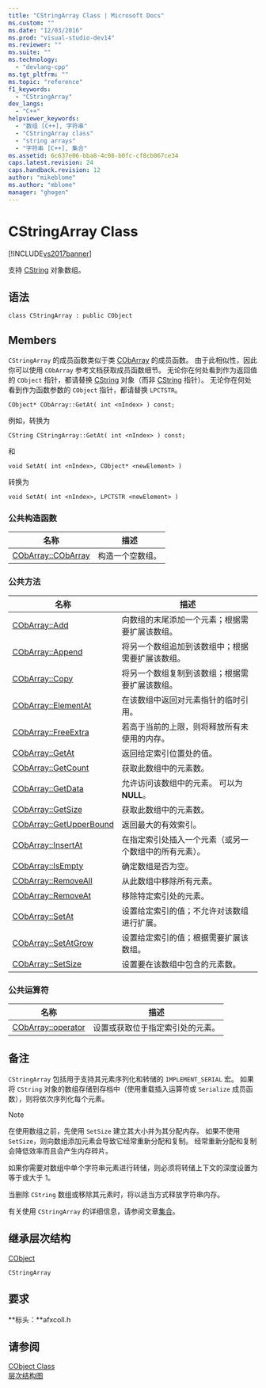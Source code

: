 ```yaml
---
title: "CStringArray Class | Microsoft Docs"
ms.custom: ""
ms.date: "12/03/2016"
ms.prod: "visual-studio-dev14"
ms.reviewer: ""
ms.suite: ""
ms.technology: 
  - "devlang-cpp"
ms.tgt_pltfrm: ""
ms.topic: "reference"
f1_keywords: 
  - "CStringArray"
dev_langs: 
  - "C++"
helpviewer_keywords: 
  - "数组 [C++], 字符串"
  - "CStringArray class"
  - "string arrays"
  - "字符串 [C++], 集合"
ms.assetid: 6c637e06-bba8-4c08-b0fc-cf8cb067ce34
caps.latest.revision: 24
caps.handback.revision: 12
author: "mikeblome"
ms.author: "mblome"
manager: "ghogen"
---
```

# CStringArray Class
[!INCLUDE[vs2017banner](../../assembler/inline/includes/vs2017banner.md)]

支持 [CString](../../atl-mfc-shared/using-cstring.md) 对象数组。  
  
## 语法  
  
```  
class CStringArray : public CObject  
```  
  
## Members  
 `CStringArray` 的成员函数类似于类 [CObArray](../../mfc/reference/cobarray-class.md) 的成员函数。  由于此相似性，因此你可以使用 `CObArray` 参考文档获取成员函数细节。  无论你在何处看到作为返回值的 `CObject` 指针，都请替换 [CString](../../atl-mfc-shared/using-cstring.md) 对象（而非 [CString](../../atl-mfc-shared/using-cstring.md) 指针）。  无论你在何处看到作为函数参数的 `CObject` 指针，都请替换 `LPCTSTR`。  
  
 `CObject* CObArray::GetAt( int <nIndex> ) const;`  
  
 例如，转换为  
  
 `CString CStringArray::GetAt( int <nIndex> ) const;`  
  
 和  
  
 `void SetAt( int <nIndex>, CObject* <newElement> )`  
  
 转换为  
  
 `void SetAt( int <nIndex>, LPCTSTR <newElement> )`  
  
### 公共构造函数  
  
|名称|描述|  
|--------|--------|  
|[CObArray::CObArray](../Topic/CObArray::CObArray.md)|构造一个空数组。|  
  
### 公共方法  
  
|名称|描述|  
|--------|--------|  
|[CObArray::Add](../Topic/CObArray::Add.md)|向数组的末尾添加一个元素；根据需要扩展该数组。|  
|[CObArray::Append](../Topic/CObArray::Append.md)|将另一个数组追加到该数组中；根据需要扩展该数组。|  
|[CObArray::Copy](../Topic/CObArray::Copy.md)|将另一个数组复制到该数组；根据需要扩展该数组。|  
|[CObArray::ElementAt](../Topic/CObArray::ElementAt.md)|在该数组中返回对元素指针的临时引用。|  
|[CObArray::FreeExtra](../Topic/CObArray::FreeExtra.md)|若高于当前的上限，则将释放所有未使用的内存。|  
|[CObArray::GetAt](../Topic/CObArray::GetAt.md)|返回给定索引位置处的值。|  
|[CObArray::GetCount](../Topic/CObArray::GetCount.md)|获取此数组中的元素数。|  
|[CObArray::GetData](../Topic/CObArray::GetData.md)|允许访问该数组中的元素。  可以为 **NULL**。|  
|[CObArray::GetSize](../Topic/CObArray::GetSize.md)|获取此数组中的元素数。|  
|[CObArray::GetUpperBound](../Topic/CObArray::GetUpperBound.md)|返回最大的有效索引。|  
|[CObArray::InsertAt](../Topic/CObArray::InsertAt.md)|在指定索引处插入一个元素（或另一个数组中的所有元素）。|  
|[CObArray::IsEmpty](../Topic/CObArray::IsEmpty.md)|确定数组是否为空。|  
|[CObArray::RemoveAll](../Topic/CObArray::RemoveAll.md)|从此数组中移除所有元素。|  
|[CObArray::RemoveAt](../Topic/CObArray::RemoveAt.md)|移除特定索引处的元素。|  
|[CObArray::SetAt](../Topic/CObArray::SetAt.md)|设置给定索引的值；不允许对该数组进行扩展。|  
|[CObArray::SetAtGrow](../Topic/CObArray::SetAtGrow.md)|设置给定索引的值；根据需要扩展该数组。|  
|[CObArray::SetSize](../Topic/CObArray::SetSize.md)|设置要在该数组中包含的元素数。|  
  
### 公共运算符  
  
|名称|描述|  
|--------|--------|  
|[CObArray::operator](../Topic/CObArray::operator.md)|设置或获取位于指定索引处的元素。|  
  
## 备注  
 `CStringArray` 包括用于支持其元素序列化和转储的 `IMPLEMENT_SERIAL` 宏。  如果将 `CString` 对象的数组存储到存档中（使用重载插入运算符或 `Serialize` 成员函数），则将依次序列化每个元素。  
  
> [!NOTE]
>  在使用数组之前，先使用 `SetSize` 建立其大小并为其分配内存。  如果不使用 `SetSize`，则向数组添加元素会导致它经常重新分配和复制。  经常重新分配和复制会降低效率而且会产生内存碎片。  
  
 如果你需要对数组中单个字符串元素进行转储，则必须将转储上下文的深度设置为等于或大于 1。  
  
 当删除 `CString` 数组或移除其元素时，将以适当方式释放字符串内存。  
  
 有关使用 `CStringArray` 的详细信息，请参阅文章[集合](../../mfc/collections.md)。  
  
## 继承层次结构  
 [CObject](../../mfc/reference/cobject-class.md)  
  
 `CStringArray`  
  
## 要求  
 **标头：**afxcoll.h  
  
## 请参阅  
 [CObject Class](../../mfc/reference/cobject-class.md)   
 [层次结构图](../../mfc/hierarchy-chart.md)